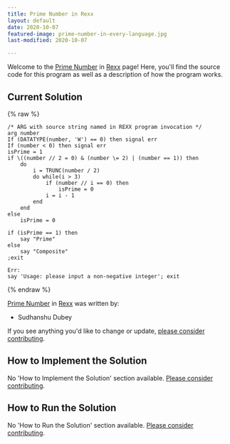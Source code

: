 ```yaml
---
title: Prime Number in Rexx
layout: default
date: 2020-10-07
featured-image: prime-number-in-every-language.jpg
last-modified: 2020-10-07

---
```


Welcome to the [Prime Number](https://rzuckerm.github.io/sample-programs-website-copy/projects/prime-number) in [Rexx](https://rzuckerm.github.io/sample-programs-website-copy/languages/rexx) page! Here, you'll find the source code for this program as well as a description of how the program works.

## Current Solution

{% raw %}

```rexx
/* ARG with source string named in REXX program invocation */
arg number
If (DATATYPE(number, 'W') == 0) then signal err
If (number < 0) then signal err
isPrime = 1
if \((number // 2 = 0) & (number \= 2) | (number == 1)) then
    do
        i = TRUNC(number / 2)
        do while(i > 3)
            if (number // i == 0) then
                isPrime = 0
            i = i - 1
        end
    end
else
    isPrime = 0

if (isPrime == 1) then
    say "Prime"
else
    say "Composite"
;exit

Err:
say 'Usage: please input a non-negative integer'; exit
```

{% endraw %}

[Prime Number](https://rzuckerm.github.io/sample-programs-website-copy/projects/prime-number) in [Rexx](https://rzuckerm.github.io/sample-programs-website-copy/languages/rexx) was written by:

- Sudhanshu Dubey

If you see anything you'd like to change or update, [please consider contributing](https://github.com/TheRenegadeCoder/sample-programs).

## How to Implement the Solution

No 'How to Implement the Solution' section available. [Please consider contributing](https://github.com/TheRenegadeCoder/sample-programs-website).

## How to Run the Solution

No 'How to Run the Solution' section available. [Please consider contributing](https://github.com/TheRenegadeCoder/sample-programs-website).